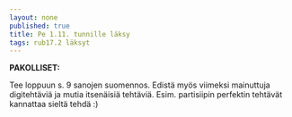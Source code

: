 ```yaml
---
layout: none
published: true
title: Pe 1.11. tunnille läksy
tags: rub17.2 läksyt
---
```

**PAKOLLISET:**

Tee loppuun s. 9 sanojen suomennos. Edistä myös viimeksi mainuttuja digitehtäviä ja mutia itsenäisiä tehtäviä. Esim. partisiipin perfektin tehtävät kannattaa sieltä tehdä :)